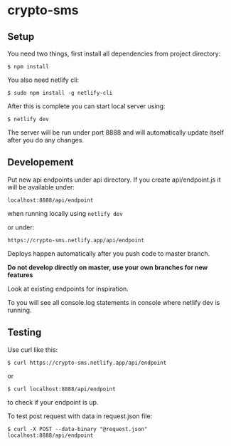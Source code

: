 # crypto-sms

## Setup

You need two things, first install all dependencies from project directory:

`$ npm install`

You also need netlify cli:

`$ sudo npm install -g netlify-cli`

After this is complete you can start local server using:

`$ netlify dev`

The server will be run under port 8888 and will automatically update itself after you do any changes.

## Developement

Put new api endpoints under api directory. If you create api/endpoint.js it will be available under:

`localhost:8888/api/endpoint` 

when running locally using `netlify dev` 

or under:

`https://crypto-sms.netlify.app/api/endpoint`

Deploys happen automatically after you push code to master branch.

**Do not develop directly on master, use your own branches for new features**

Look at existing endpoints for inspiration. 

To you  will see all console.log statements in console where netlify dev is running.

## Testing

Use curl like this:

`$ curl https://crypto-sms.netlify.app/api/endpoint` 

or

`$ curl localhost:8888/api/endpoint` 

to check if your endpoint is up. 

To test post request with data in request.json file:

`$ curl -X POST --data-binary "@request.json" localhost:8888/api/endpoint`


